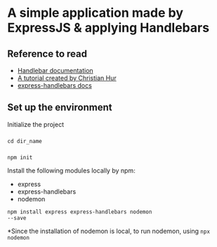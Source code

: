 # A simple application made by ExpressJS & applying Handlebars

Reference to read
-----------------
- [Handlebar documentation](https://handlebarsjs.com)
- [A tutorial created by Christian Hur](https://github.com/ChristianHur/152-150-Web-Programming-2/blob/master/unit6)
- [express-handlebars docs](https://www.npmjs.com/package/express-handlebars)



Set up the environment
----------------------

Initialize the project
###
`cd dir_name`
###
`npm init`

Install the following modules locally by npm:
- express
- express-handlebars
- nodemon

<code>npm install express express-handlebars nodemon --save</code>

*Since the installation of nodemon is local, to run nodemon, using
<code>npx nodemon</code>
